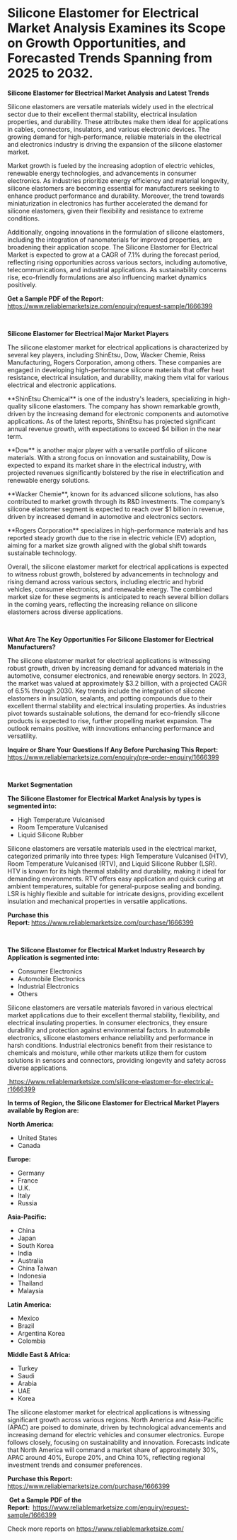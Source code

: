 <p><h1>Silicone Elastomer for Electrical Market Analysis Examines its Scope on Growth Opportunities, and Forecasted Trends Spanning from 2025 to 2032.</h1></p><p><strong>Silicone Elastomer for Electrical Market Analysis and Latest Trends</strong></p>
<p><p>Silicone elastomers are versatile materials widely used in the electrical sector due to their excellent thermal stability, electrical insulation properties, and durability. These attributes make them ideal for applications in cables, connectors, insulators, and various electronic devices. The growing demand for high-performance, reliable materials in the electrical and electronics industry is driving the expansion of the silicone elastomer market.</p><p>Market growth is fueled by the increasing adoption of electric vehicles, renewable energy technologies, and advancements in consumer electronics. As industries prioritize energy efficiency and material longevity, silicone elastomers are becoming essential for manufacturers seeking to enhance product performance and durability. Moreover, the trend towards miniaturization in electronics has further accelerated the demand for silicone elastomers, given their flexibility and resistance to extreme conditions.</p><p>Additionally, ongoing innovations in the formulation of silicone elastomers, including the integration of nanomaterials for improved properties, are broadening their application scope. The Silicone Elastomer for Electrical Market is expected to grow at a CAGR of 7.1% during the forecast period, reflecting rising opportunities across various sectors, including automotive, telecommunications, and industrial applications. As sustainability concerns rise, eco-friendly formulations are also influencing market dynamics positively.</p></p>
<p><strong>Get a Sample PDF of the Report:&nbsp;</strong> <a href="https://www.reliablemarketsize.com/enquiry/request-sample/1666399?utm_campaign=1103&utm_medium=2&utm_source=Github&utm_content=ia&utm_term=02022025&utm_id=silicone-elastomer-for-electrical">https://www.reliablemarketsize.com/enquiry/request-sample/1666399</a></p>
<p>&nbsp;</p>
<p><strong>Silicone Elastomer for Electrical Major Market Players</strong></p>
<p><p>The silicone elastomer market for electrical applications is characterized by several key players, including ShinEtsu, Dow, Wacker Chemie, Reiss Manufacturing, Rogers Corporation, among others. These companies are engaged in developing high-performance silicone materials that offer heat resistance, electrical insulation, and durability, making them vital for various electrical and electronic applications.</p><p>**ShinEtsu Chemical** is one of the industry's leaders, specializing in high-quality silicone elastomers. The company has shown remarkable growth, driven by the increasing demand for electronic components and automotive applications. As of the latest reports, ShinEtsu has projected significant annual revenue growth, with expectations to exceed $4 billion in the near term.</p><p>**Dow** is another major player with a versatile portfolio of silicone materials. With a strong focus on innovation and sustainability, Dow is expected to expand its market share in the electrical industry, with projected revenues significantly bolstered by the rise in electrification and renewable energy solutions.</p><p>**Wacker Chemie**, known for its advanced silicone solutions, has also contributed to market growth through its R&D investments. The company’s silicone elastomer segment is expected to reach over $1 billion in revenue, driven by increased demand in automotive and electronics sectors.</p><p>**Rogers Corporation** specializes in high-performance materials and has reported steady growth due to the rise in electric vehicle (EV) adoption, aiming for a market size growth aligned with the global shift towards sustainable technology.</p><p>Overall, the silicone elastomer market for electrical applications is expected to witness robust growth, bolstered by advancements in technology and rising demand across various sectors, including electric and hybrid vehicles, consumer electronics, and renewable energy. The combined market size for these segments is anticipated to reach several billion dollars in the coming years, reflecting the increasing reliance on silicone elastomers across diverse applications.</p></p>
<p>&nbsp;</p>
<p><strong>What Are The Key Opportunities For Silicone Elastomer for Electrical Manufacturers?</strong></p>
<p><p>The silicone elastomer market for electrical applications is witnessing robust growth, driven by increasing demand for advanced materials in the automotive, consumer electronics, and renewable energy sectors. In 2023, the market was valued at approximately $3.2 billion, with a projected CAGR of 6.5% through 2030. Key trends include the integration of silicone elastomers in insulation, sealants, and potting compounds due to their excellent thermal stability and electrical insulating properties. As industries pivot towards sustainable solutions, the demand for eco-friendly silicone products is expected to rise, further propelling market expansion. The outlook remains positive, with innovations enhancing performance and versatility.</p></p>
<p><strong>Inquire or Share Your Questions If Any Before Purchasing This Report:</strong> <a href="https://www.reliablemarketsize.com/enquiry/pre-order-enquiry/1666399?utm_campaign=1103&utm_medium=2&utm_source=Github&utm_content=ia&utm_term=02022025&utm_id=silicone-elastomer-for-electrical">https://www.reliablemarketsize.com/enquiry/pre-order-enquiry/1666399</a></p>
<p>&nbsp;</p>
<p><strong>Market Segmentation</strong></p>
<p><strong>The Silicone Elastomer for Electrical Market Analysis by types is segmented into:</strong></p>
<p><ul><li>High Temperature Vulcanised</li><li>Room Temperature Vulcanised</li><li>Liquid Silicone Rubber</li></ul></p>
<p><p>Silicone elastomers are versatile materials used in the electrical market, categorized primarily into three types: High Temperature Vulcanised (HTV), Room Temperature Vulcanised (RTV), and Liquid Silicone Rubber (LSR). HTV is known for its high thermal stability and durability, making it ideal for demanding environments. RTV offers easy application and quick curing at ambient temperatures, suitable for general-purpose sealing and bonding. LSR is highly flexible and suitable for intricate designs, providing excellent insulation and mechanical properties in versatile applications.</p></p>
<p><strong>Purchase this Report:&nbsp;</strong><a href="https://www.reliablemarketsize.com/purchase/1666399?utm_campaign=1103&utm_medium=2&utm_source=Github&utm_content=ia&utm_term=02022025&utm_id=silicone-elastomer-for-electrical">https://www.reliablemarketsize.com/purchase/1666399</a></p>
<p>&nbsp;</p>
<p><strong>The Silicone Elastomer for Electrical Market Industry Research by Application is segmented into:</strong></p>
<p><ul><li>Consumer Electronics</li><li>Automobile Electronics</li><li>Industrial Electronics</li><li>Others</li></ul></p>
<p><p>Silicone elastomers are versatile materials favored in various electrical market applications due to their excellent thermal stability, flexibility, and electrical insulating properties. In consumer electronics, they ensure durability and protection against environmental factors. In automobile electronics, silicone elastomers enhance reliability and performance in harsh conditions. Industrial electronics benefit from their resistance to chemicals and moisture, while other markets utilize them for custom solutions in sensors and connectors, providing longevity and safety across diverse applications.</p></p>
<p><a href="https://www.reliablemarketsize.com/silicone-elastomer-for-electrical-r1666399?utm_campaign=1103&utm_medium=2&utm_source=Github&utm_content=ia&utm_term=02022025&utm_id=silicone-elastomer-for-electrical">&nbsp;https://www.reliablemarketsize.com/silicone-elastomer-for-electrical-r1666399</a></p>
<p><strong>In terms of Region, the Silicone Elastomer for Electrical Market Players available by Region are:</strong></p>
<p>
    <p> <strong> North America: </strong>
        <ul>
            <li>United States</li>
            <li>Canada</li>
        </ul>
        </p> 
    <p> <strong> Europe: </strong>
        <ul>
            <li>Germany</li>
            <li>France</li>
            <li>U.K.</li>
            <li>Italy</li>
            <li>Russia</li>
        </ul>
        </p> 
    <p> <strong> Asia-Pacific: </strong>
        <ul>
            <li>China</li>
            <li>Japan</li>
            <li>South Korea</li>
            <li>India</li>
            <li>Australia</li>
            <li>China Taiwan</li>
            <li>Indonesia</li>
            <li>Thailand</li>
            <li>Malaysia</li>
        </ul>
        </p> 
    <p> <strong> Latin America: </strong>
        <ul>
            <li>Mexico</li>
            <li>Brazil</li>
            <li>Argentina Korea</li>
            <li>Colombia</li>
        </ul>
        </p> 
    <p> <strong> Middle East & Africa: </strong>
        <ul>
            <li>Turkey</li>
            <li>Saudi</li>
            <li>Arabia</li>
            <li>UAE</li>
            <li>Korea</li>
        </ul>
    </p>
    </p>
<p><p>The silicone elastomer market for electrical applications is witnessing significant growth across various regions. North America and Asia-Pacific (APAC) are poised to dominate, driven by technological advancements and increasing demand for electric vehicles and consumer electronics. Europe follows closely, focusing on sustainability and innovation. Forecasts indicate that North America will command a market share of approximately 30%, APAC around 40%, Europe 20%, and China 10%, reflecting regional investment trends and consumer preferences.</p></p>
<p><strong>Purchase this Report: </strong><a href="https://www.reliablemarketsize.com/purchase/1666399?utm_campaign=1103&utm_medium=2&utm_source=Github&utm_content=ia&utm_term=02022025&utm_id=silicone-elastomer-for-electrical">https://www.reliablemarketsize.com/purchase/1666399</a></p>
<p>&nbsp;<strong>Get a Sample PDF of the Report:&nbsp;&nbsp;</strong><a href="https://www.reliablemarketsize.com/enquiry/request-sample/1666399?utm_campaign=1103&utm_medium=2&utm_source=Github&utm_content=ia&utm_term=02022025&utm_id=silicone-elastomer-for-electrical">https://www.reliablemarketsize.com/enquiry/request-sample/1666399</a></p>
<p><strong></strong></p>
<p>Check more reports on <a href="https://www.reliablemarketsize.com/?utm_campaign=1103&utm_medium=2&utm_source=Github&utm_content=ia&utm_term=02022025&utm_id=silicone-elastomer-for-electrical">https://www.reliablemarketsize.com/</a></p>